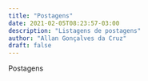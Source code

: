```yaml
---
title: "Postagens"
date: 2021-02-05T08:23:57-03:00
description: "Listagens de postagens"
author: "Allan Gonçalves da Cruz"
draft: false
---
```


Postagens